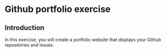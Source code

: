 # Github portfolio exercise

## Introduction

In this exercise, you will create a portfolio website that displays your Github repositories and issues.